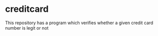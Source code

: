 # creditcard
This repository has a program which verifies whether a given credit card number is legit or not
